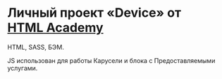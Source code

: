 # Личный проект «Device» от [HTML Academy](https://htmlacademy.ru)

HTML, SASS, БЭМ.

JS использован для работы Карусели и блока с Предоставляемыми услугами.
